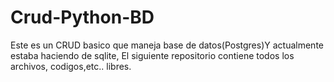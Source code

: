 # Crud-Python-BD
Este es un CRUD basico que maneja base de datos(Postgres)Y actualmente estaba haciendo de sqlite, El siguiente repositorio contiene todos los archivos, codigos,etc.. libres.
